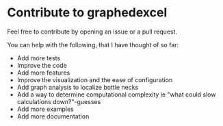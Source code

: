# Contribute to graphedexcel

Feel free to contribute by opening an issue or a pull request.

You can help with the following, that I have thought of so far:

- Add more tests
- Improve the code
- Add more features
- Improve the visualization and the ease of configuration
- Add graph analysis to localize bottle necks
- Add a way to determine computational complexity ie "what could slow calculations down?"-guesses
- Add more examples
- Add more documentation
